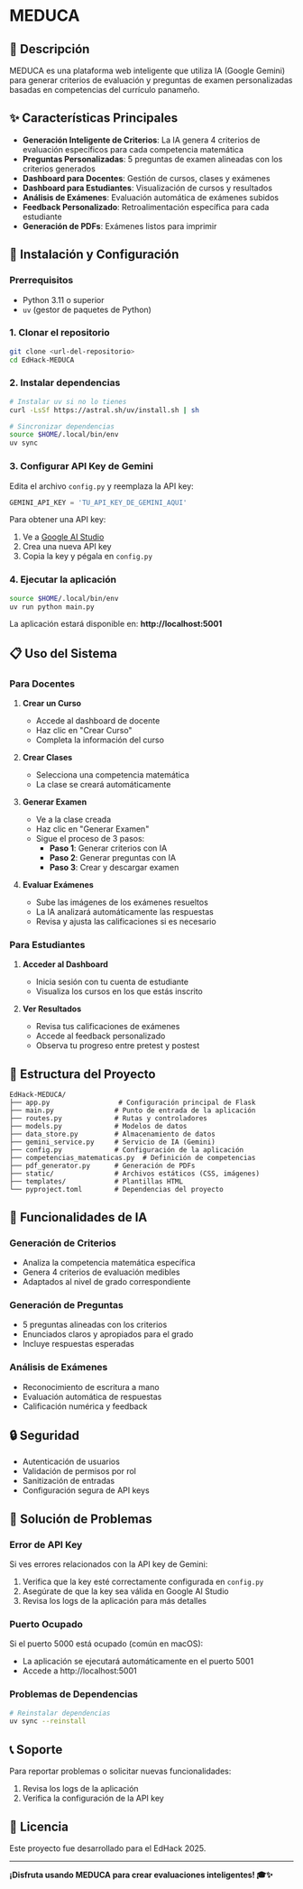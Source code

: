 # MEDUCA

## 🎯 Descripción

MEDUCA es una plataforma web inteligente que utiliza IA (Google Gemini) para generar criterios de evaluación y preguntas de examen personalizadas basadas en competencias del currículo panameño.

## ✨ Características Principales

- **Generación Inteligente de Criterios**: La IA genera 4 criterios de evaluación específicos para cada competencia matemática
- **Preguntas Personalizadas**: 5 preguntas de examen alineadas con los criterios generados
- **Dashboard para Docentes**: Gestión de cursos, clases y exámenes
- **Dashboard para Estudiantes**: Visualización de cursos y resultados
- **Análisis de Exámenes**: Evaluación automática de exámenes subidos
- **Feedback Personalizado**: Retroalimentación específica para cada estudiante
- **Generación de PDFs**: Exámenes listos para imprimir

## 🚀 Instalación y Configuración

### Prerrequisitos

- Python 3.11 o superior
- `uv` (gestor de paquetes de Python)

### 1. Clonar el repositorio

```bash
git clone <url-del-repositorio>
cd EdHack-MEDUCA
```

### 2. Instalar dependencias

```bash
# Instalar uv si no lo tienes
curl -LsSf https://astral.sh/uv/install.sh | sh

# Sincronizar dependencias
source $HOME/.local/bin/env
uv sync
```

### 3. Configurar API Key de Gemini

Edita el archivo `config.py` y reemplaza la API key:

```python
GEMINI_API_KEY = 'TU_API_KEY_DE_GEMINI_AQUI'
```

Para obtener una API key:
1. Ve a [Google AI Studio](https://aistudio.google.com/)
2. Crea una nueva API key
3. Copia la key y pégala en `config.py`

### 4. Ejecutar la aplicación

```bash
source $HOME/.local/bin/env
uv run python main.py
```

La aplicación estará disponible en: **http://localhost:5001**

## 📋 Uso del Sistema

### Para Docentes

1. **Crear un Curso**
   - Accede al dashboard de docente
   - Haz clic en "Crear Curso"
   - Completa la información del curso

2. **Crear Clases**
   - Selecciona una competencia matemática
   - La clase se creará automáticamente

3. **Generar Examen**
   - Ve a la clase creada
   - Haz clic en "Generar Examen"
   - Sigue el proceso de 3 pasos:
     - **Paso 1**: Generar criterios con IA
     - **Paso 2**: Generar preguntas con IA
     - **Paso 3**: Crear y descargar examen

4. **Evaluar Exámenes**
   - Sube las imágenes de los exámenes resueltos
   - La IA analizará automáticamente las respuestas
   - Revisa y ajusta las calificaciones si es necesario

### Para Estudiantes

1. **Acceder al Dashboard**
   - Inicia sesión con tu cuenta de estudiante
   - Visualiza los cursos en los que estás inscrito

2. **Ver Resultados**
   - Revisa tus calificaciones de exámenes
   - Accede al feedback personalizado
   - Observa tu progreso entre pretest y postest

## 🔧 Estructura del Proyecto

```
EdHack-MEDUCA/
├── app.py                 # Configuración principal de Flask
├── main.py               # Punto de entrada de la aplicación
├── routes.py             # Rutas y controladores
├── models.py             # Modelos de datos
├── data_store.py         # Almacenamiento de datos
├── gemini_service.py     # Servicio de IA (Gemini)
├── config.py             # Configuración de la aplicación
├── competencias_matematicas.py  # Definición de competencias
├── pdf_generator.py      # Generación de PDFs
├── static/               # Archivos estáticos (CSS, imágenes)
├── templates/            # Plantillas HTML
└── pyproject.toml        # Dependencias del proyecto
```

## 🧠 Funcionalidades de IA

### Generación de Criterios
- Analiza la competencia matemática específica
- Genera 4 criterios de evaluación medibles
- Adaptados al nivel de grado correspondiente

### Generación de Preguntas
- 5 preguntas alineadas con los criterios
- Enunciados claros y apropiados para el grado
- Incluye respuestas esperadas

### Análisis de Exámenes
- Reconocimiento de escritura a mano
- Evaluación automática de respuestas
- Calificación numérica y feedback

## 🔒 Seguridad

- Autenticación de usuarios
- Validación de permisos por rol
- Sanitización de entradas
- Configuración segura de API keys

## 🐛 Solución de Problemas

### Error de API Key
Si ves errores relacionados con la API key de Gemini:
1. Verifica que la key esté correctamente configurada en `config.py`
2. Asegúrate de que la key sea válida en Google AI Studio
3. Revisa los logs de la aplicación para más detalles

### Puerto Ocupado
Si el puerto 5000 está ocupado (común en macOS):
- La aplicación se ejecutará automáticamente en el puerto 5001
- Accede a http://localhost:5001

### Problemas de Dependencias
```bash
# Reinstalar dependencias
uv sync --reinstall
```

## 📞 Soporte

Para reportar problemas o solicitar nuevas funcionalidades:
1. Revisa los logs de la aplicación
2. Verifica la configuración de la API key

## 📄 Licencia

Este proyecto fue desarrollado para el EdHack 2025.

---

**¡Disfruta usando MEDUCA para crear evaluaciones inteligentes! 🎓✨**
